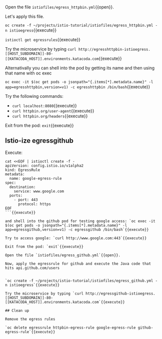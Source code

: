 Open the file `istiofiles/egress_httpbin.yml`{{open}}.

Let's apply this file.

`oc create -f ~/projects/istio-tutorial/istiofiles/egress_httpbin.yml -n istioegress`{{execute}}

`istioctl get egressrules`{{execute}}

Try the microservice by typing `curl http://egresshttpbin-istioegress.[[HOST_SUBDOMAIN]]-80-[[KATACODA_HOST]].environments.katacoda.com`{{execute}}

Alternativally you can shell into the pod by getting its name and then using that name with oc exec

`oc exec -it $(oc get pods -o jsonpath="{.items[*].metadata.name}" -l app=egresshttpbin,version=v1) -c egresshttpbin /bin/bash`{{execute}}

Try the following commands:

- `curl localhost:8080`{{execute}}
- `curl httpbin.org/user-agent`{{execute}}
- `curl httpbin.org/headers`{{execute}}

Exit from the pod: `exit`{{execute}}

## Istio-ize egressgithub

Execute:

```
cat <<EOF | istioctl create -f -
apiVersion: config.istio.io/v1alpha2
kind: EgressRule
metadata:
  name: google-egress-rule
spec:
  destination:
    service: www.google.com
  ports:
    - port: 443
      protocol: https
EOF
```{{execute}}

and shell into the github pod for testing google access: `oc exec -it $(oc get pods -o jsonpath="{.items[*].metadata.name}" -l app=egressgithub,version=v1) -c egressgithub /bin/bash`{{execute}}

Try to access google: `curl http://www.google.com:443`{{execute}}

Exit from the pod: `exit`{{execute}}

Open the file `istiofiles/egress_github.yml`{{open}}.

Now, apply the egressrule for github and execute the Java code that hits api.github.com/users


`oc create -f ~/projects/istio-tutorial/istiofiles/egress_github.yml -n istioegress`{{execute}}

Try the microservice by typing `curl http://egressgithub-istioegress.[[HOST_SUBDOMAIN]]-80-[[KATACODA_HOST]].environments.katacoda.com`{{execute}}

## Clean up

Remove the egress rules

`oc delete egressrule httpbin-egress-rule google-egress-rule github-egress-rule`{{execute}}